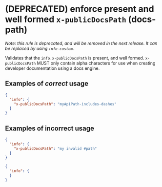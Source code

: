 # (DEPRECATED) enforce present and well formed `x-publicDocsPath` (docs-path)

*Note: this rule is deprecated, and will be removed in the next release. It can be replaced by using `info-custom`.*

Validates that the `info.x-publicDocsPath` is present, and well formed.  `x-publicDocsPath` MUST only contain alpha characters for use when creating developer documentation using a docs engine.

## Examples of *correct* usage

```json
{
  "info": {
    "x-publicDocsPath": "myApiPath-includes-dashes"
  }
}
```

## Examples of **incorrect** usage

```json
{
  "info": {
    "x-publicDocsPath": "my invalid #path"
  }
}
```

```json
{
  "info": {
  }
}
```
